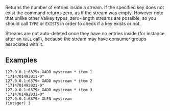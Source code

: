 Returns the number of entries inside a stream. If the specified key does not
exist the command returns zero, as if the stream was empty.
However note that unlike other Valkey types, zero-length streams are
possible, so you should call `TYPE` or `EXISTS` in order to check if
a key exists or not.

Streams are not auto-deleted once they have no entries inside (for instance
after an `XDEL` call), because the stream may have consumer groups
associated with it.

## Examples

```
127.0.0.1:6379> XADD mystream * item 1
"1714701492011-0"
127.0.0.1:6379> XADD mystream * item 2
"1714701492021-0"
127.0.0.1:6379> XADD mystream * item 3
"1714701492031-0"
127.0.0.1:6379> XLEN mystream
(integer) 3
```

